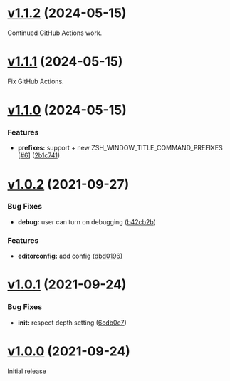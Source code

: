 # [v1.1.2](https://github.com/olets/zsh-window-title/compare/v1.1.1...v1.1.2) (2024-05-15)

Continued GitHub Actions work.

# [v1.1.1](https://github.com/olets/zsh-window-title/compare/v1.1.0...v1.1.1) (2024-05-15)

Fix GitHub Actions.

# [v1.1.0](https://github.com/olets/zsh-window-title/compare/v1.0.2...v1.1.0) (2024-05-15)


### Features

* **prefixes:** support + new ZSH_WINDOW_TITLE_COMMAND_PREFIXES [[#6](https://github.com/olets/zsh-window-title/issues/6)] ([2b1c741](https://github.com/olets/zsh-window-title/commit/2b1c74107035ade8148d51d666fd1ce0dcff435e))



# [v1.0.2](https://github.com/olets/zsh-window-title/compare/v1.0.1...v1.0.2) (2021-09-27)


### Bug Fixes

* **debug:** user can turn on debugging ([b42cb2b](https://github.com/olets/zsh-window-title/commit/b42cb2b342ec1f93b6b3f8a57a52708416be7deb))


### Features

* **editorconfig:** add config ([dbd0196](https://github.com/olets/zsh-window-title/commit/dbd01969fbdf1ef3df431033db83f87243cc4ca2))



# [v1.0.1](https://github.com/olets/zsh-window-title/compare/v1.0.0...v1.0.1) (2021-09-24)


### Bug Fixes

* **init:** respect depth setting ([6cdb0e7](https://github.com/olets/zsh-window-title/commit/6cdb0e72cda4379f2c36639f83c4128718230365))



# [v1.0.0](https://github.com/olets/zsh-window-title/compare/v0...v1.0.0) (2021-09-24)

Initial release
